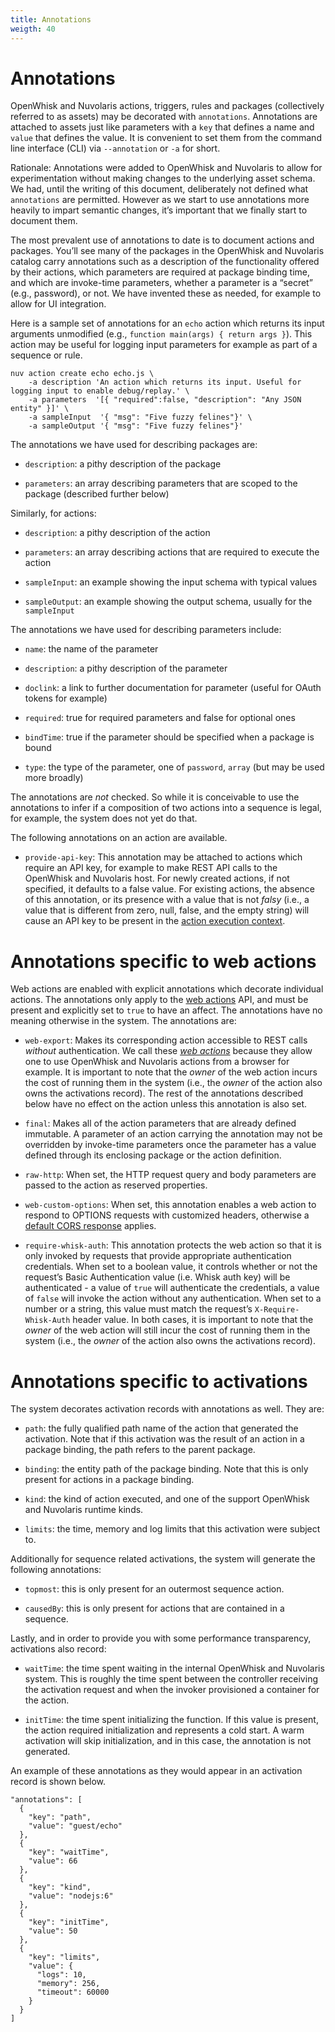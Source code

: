 ```yaml
---
title: Annotations
weigth: 40
---
```

# Annotations

OpenWhisk and Nuvolaris actions, triggers, rules and packages
(collectively referred to as assets) may be decorated with
`annotations`. Annotations are attached to assets just like parameters
with a `key` that defines a name and `value` that defines the value. It
is convenient to set them from the command line interface (CLI) via
`--annotation` or `-a` for short.

Rationale: Annotations were added to OpenWhisk and Nuvolaris to allow
for experimentation without making changes to the underlying asset
schema. We had, until the writing of this document, deliberately not
defined what `annotations` are permitted. However as we start to use
annotations more heavily to impart semantic changes, it’s important that
we finally start to document them.

The most prevalent use of annotations to date is to document actions and
packages. You’ll see many of the packages in the OpenWhisk and Nuvolaris
catalog carry annotations such as a description of the functionality
offered by their actions, which parameters are required at package
binding time, and which are invoke-time parameters, whether a parameter
is a “secret” (e.g., password), or not. We have invented these as
needed, for example to allow for UI integration.

Here is a sample set of annotations for an `echo` action which returns
its input arguments unmodified (e.g.,
`function main(args) { return args }`). This action may be useful for
logging input parameters for example as part of a sequence or rule.

    nuv action create echo echo.js \
        -a description 'An action which returns its input. Useful for logging input to enable debug/replay.' \
        -a parameters  '[{ "required":false, "description": "Any JSON entity" }]' \
        -a sampleInput  '{ "msg": "Five fuzzy felines"}' \
        -a sampleOutput '{ "msg": "Five fuzzy felines"}'

The annotations we have used for describing packages are:

- `description`: a pithy description of the package

- `parameters`: an array describing parameters that are scoped to the
    package (described further below)

Similarly, for actions:

- `description`: a pithy description of the action

- `parameters`: an array describing actions that are required to
    execute the action

- `sampleInput`: an example showing the input schema with typical
    values

- `sampleOutput`: an example showing the output schema, usually for
    the `sampleInput`

The annotations we have used for describing parameters include:

- `name`: the name of the parameter

- `description`: a pithy description of the parameter

- `doclink`: a link to further documentation for parameter (useful for
    OAuth tokens for example)

- `required`: true for required parameters and false for optional ones

- `bindTime`: true if the parameter should be specified when a package
    is bound

- `type`: the type of the parameter, one of `password`, `array` (but
    may be used more broadly)

The annotations are *not* checked. So while it is conceivable to use the
annotations to infer if a composition of two actions into a sequence is
legal, for example, the system does not yet do that.

The following annotations on an action are available.

- `provide-api-key`: This annotation may be attached to actions which
    require an API key, for example to make REST API calls to the
    OpenWhisk and Nuvolaris host. For newly created actions, if not
    specified, it defaults to a false value. For existing actions, the
    absence of this annotation, or its presence with a value that is not
    *falsy* (i.e., a value that is different from zero, null, false, and
    the empty string) will cause an API key to be present in the [action
    execution
    context](#actions.adoc#accessing-action-metadata-within-the-action-body).

# Annotations specific to web actions

Web actions are enabled with explicit annotations which decorate
individual actions. The annotations only apply to the [web
actions](#webactions.adoc) API, and must be present and explicitly set
to `true` to have an affect. The annotations have no meaning otherwise
in the system. The annotations are:

- `web-export`: Makes its corresponding action accessible to REST
    calls *without* authentication. We call these [*web
    actions*](#webactions.adoc) because they allow one to use OpenWhisk
    and Nuvolaris actions from a browser for example. It is important to
    note that the *owner* of the web action incurs the cost of running
    them in the system (i.e., the *owner* of the action also owns the
    activations record). The rest of the annotations described below
    have no effect on the action unless this annotation is also set.

- `final`: Makes all of the action parameters that are already defined
    immutable. A parameter of an action carrying the annotation may not
    be overridden by invoke-time parameters once the parameter has a
    value defined through its enclosing package or the action
    definition.

- `raw-http`: When set, the HTTP request query and body parameters are
    passed to the action as reserved properties.

- `web-custom-options`: When set, this annotation enables a web action
    to respond to OPTIONS requests with customized headers, otherwise a
    [default CORS response](#webactions.adoc#options-requests) applies.

- `require-whisk-auth`: This annotation protects the web action so
    that it is only invoked by requests that provide appropriate
    authentication credentials. When set to a boolean value, it controls
    whether or not the request’s Basic Authentication value (i.e. Whisk
    auth key) will be authenticated - a value of `true` will
    authenticate the credentials, a value of `false` will invoke the
    action without any authentication. When set to a number or a string,
    this value must match the request’s `X-Require-Whisk-Auth` header
    value. In both cases, it is important to note that the *owner* of
    the web action will still incur the cost of running them in the
    system (i.e., the *owner* of the action also owns the activations
    record).

# Annotations specific to activations

The system decorates activation records with annotations as well. They
are:

- `path`: the fully qualified path name of the action that generated
    the activation. Note that if this activation was the result of an
    action in a package binding, the path refers to the parent package.

- `binding`: the entity path of the package binding. Note that this is
    only present for actions in a package binding.

- `kind`: the kind of action executed, and one of the support
    OpenWhisk and Nuvolaris runtime kinds.

- `limits`: the time, memory and log limits that this activation were
    subject to.

Additionally for sequence related activations, the system will generate
the following annotations:

- `topmost`: this is only present for an outermost sequence action.

- `causedBy`: this is only present for actions that are contained in a
    sequence.

Lastly, and in order to provide you with some performance transparency,
activations also record:

- `waitTime`: the time spent waiting in the internal OpenWhisk and
    Nuvolaris system. This is roughly the time spent between the
    controller receiving the activation request and when the invoker
    provisioned a container for the action.

- `initTime`: the time spent initializing the function. If this value
    is present, the action required initialization and represents a cold
    start. A warm activation will skip initialization, and in this case,
    the annotation is not generated.

An example of these annotations as they would appear in an activation
record is shown below.

    "annotations": [
      {
        "key": "path",
        "value": "guest/echo"
      },
      {
        "key": "waitTime",
        "value": 66
      },
      {
        "key": "kind",
        "value": "nodejs:6"
      },
      {
        "key": "initTime",
        "value": 50
      },
      {
        "key": "limits",
        "value": {
          "logs": 10,
          "memory": 256,
          "timeout": 60000
        }
      }
    ]
